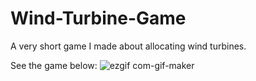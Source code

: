 
# Wind-Turbine-Game
A very short game I made about allocating wind turbines. 

See the game below: 
![ezgif com-gif-maker](https://user-images.githubusercontent.com/49586168/118376945-e5494800-b5c2-11eb-98ac-1139e14d8ba0.gif)
